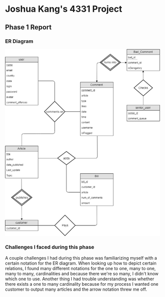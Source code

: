 # Joshua Kang's 4331 Project

## Phase 1 Report

### ER Diagram

![er](er.png)

### Challenges I faced during this phase

A couple challenges I had during this phase was familiarizing myself with a certain notation for
the ER diagram. When looking up how to depict certain relations, I found many different notations for the
one to one, many to one, many to many, cardinalities and because there we're so many, I didn't know which one to use.
Another thing I had trouble understanding was whether there exists a one to many cardinality because for my process
I wanted one customer to output many articles and the arrow notation threw me off. 